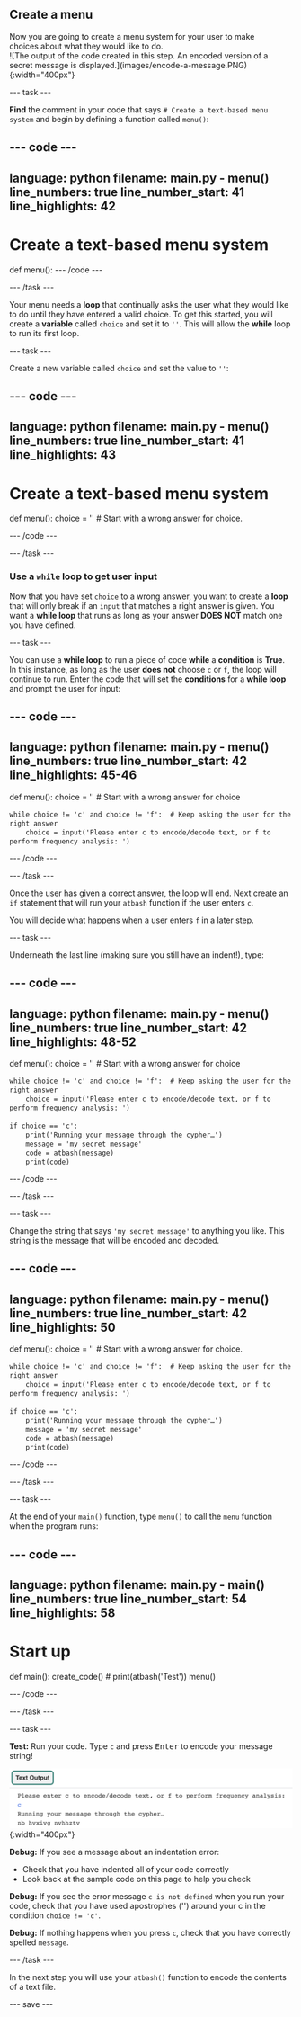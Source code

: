 ## Create a menu

<div style="display: flex; flex-wrap: wrap">
<div style="flex-basis: 200px; flex-grow: 1; margin-right: 15px;">
Now you are going to create a menu system for your user to make choices about what they would like to do. 
</div>
<div>
![The output of the code created in this step. An encoded version of a secret message is displayed.](images/encode-a-message.PNG){:width="400px"}
</div>
</div>

--- task ---

**Find** the comment in your code that says `# Create a text-based menu system` and begin by defining a function called `menu()`:

--- code ---
---
language: python filename: main.py - menu() line_numbers: true line_number_start: 41
line_highlights: 42
---
# Create a text-based menu system
def menu(): --- /code ---

--- /task ---

Your menu needs a **loop** that continually asks the user what they would like to do until they have entered a valid choice. To get this started, you will create a **variable** called `choice` and set it to `''`. This will allow the **while** loop to run its first loop.

--- task ---

Create a new variable called `choice` and set the value to `''`:

--- code ---
---
language: python filename: main.py - menu() line_numbers: true line_number_start: 41
line_highlights: 43
---
# Create a text-based menu system
def menu(): choice = ''  # Start with a wrong answer for choice.

--- /code ---

--- /task ---

### Use a `while` loop to get user input

Now that you have set `choice` to a wrong answer, you want to create a **loop** that will only break if an `input` that matches a right answer is given. You want a **while loop** that runs as long as your answer **DOES NOT** match one you have defined.

--- task ---

You can use a **while loop** to run a piece of code **while** a **condition** is **True**. In this instance, as long as the user **does not** choose `c` or `f`, the loop will continue to run. Enter the code that will set the **conditions** for a **while loop** and prompt the user for input:

--- code ---
---
language: python filename: main.py - menu() line_numbers: true line_number_start: 42
line_highlights: 45-46
---
def menu(): choice = ''  # Start with a wrong answer for choice

    while choice != 'c' and choice != 'f':  # Keep asking the user for the right answer
        choice = input('Please enter c to encode/decode text, or f to perform frequency analysis: ')
--- /code ---

--- /task ---

Once the user has given a correct answer, the loop will end. Next create an `if` statement that will run your `atbash` function if the user enters `c`.

You will decide what happens when a user enters `f` in a later step.

--- task ---

Underneath the last line (making sure you still have an indent!), type:

--- code ---
---
language: python filename: main.py - menu() line_numbers: true line_number_start: 42
line_highlights: 48-52
---
def menu(): choice = ''  # Start with a wrong answer for choice

    while choice != 'c' and choice != 'f':  # Keep asking the user for the right answer
        choice = input('Please enter c to encode/decode text, or f to perform frequency analysis: ')
    
    if choice == 'c':
        print('Running your message through the cypher…')
        message = 'my secret message' 
        code = atbash(message)
        print(code)

--- /code ---

--- /task ---

--- task ---

Change the string that says `'my secret message'` to anything you like. This string is the message that will be encoded and decoded.

--- code ---
---
language: python filename: main.py - menu() line_numbers: true line_number_start: 42
line_highlights: 50
---
def menu(): choice = ''  # Start with a wrong answer for choice.

    while choice != 'c' and choice != 'f':  # Keep asking the user for the right answer
        choice = input('Please enter c to encode/decode text, or f to perform frequency analysis: ')
    
    if choice == 'c':
        print('Running your message through the cypher…')
        message = 'my secret message'
        code = atbash(message)
        print(code)

--- /code ---

--- /task ---

--- task ---

At the end of your `main()` function, type `menu()` to call the `menu` function when the program runs:

--- code ---
---
language: python filename: main.py - main() line_numbers: true line_number_start: 54
line_highlights: 58
---
# Start up
def main(): create_code() # print(atbash('Test')) menu()

--- /code ---

--- /task ---

--- task ---

**Test:** Run your code. Type `c` and press <kbd>Enter</kbd> to encode your message string!

![The output of the code created in this step. An encoded version of a secret message is displayed.](images/encode-a-message.PNG){:width="400px"}

**Debug:** If you see a message about an indentation error:
- Check that you have indented all of your code correctly
- Look back at the sample code on this page to help you check

**Debug:** If you see the error message `c is not defined` when you run your code, check that you have used apostrophes ('') around your c in the condition `choice != 'c'`.

**Debug:** If nothing happens when you press `c`, check that you have correctly spelled `message`.

--- /task ---

In the next step you will use your `atbash()` function to encode the contents of a text file.

--- save ---
